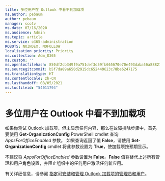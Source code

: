 ```yaml
---
title: 多位用户在 Outlook 中看不到加载项
ms.author: pebaum
author: pebaum
manager: scotv
ms.date: 07/16/2020
ms.audience: Admin
ms.topic: article
ms.service: o365-administration
ROBOTS: NOINDEX, NOFOLLOW
localization_priority: Priority
ms.collection: Adm_O365
ms.custom: ''
ms.openlocfilehash: 850df2cb349f9a751def3d59fb665670e70e493daba56a88821afcef9c48ffa8
ms.sourcegitcommit: b5f7da89a650d2915dc652449623c78be6247175
ms.translationtype: HT
ms.contentlocale: zh-CN
ms.lasthandoff: 08/05/2021
ms.locfileid: "54011794"
---
```

# <a name="multiple-users-not-seeing-add-ins-in-outlook"></a>多位用户在 Outlook 中看不到加载项

如果你测试 Outlook 加载项，但未显示任何内容，那么在故障排除步骤中，首先要使用 **Get-OrganizationConfig** PowerShell cmdlet 查询 _AppsForOfficeEnabled_ 参数。 如果查询返回了值 **False**，请使用 **Set-OrganizationConfig** cmdlet 将此参数设置为 **True**，使加载项按预期显示。

不建议将 _AppsForOfficeEnabled_ 参数设置为 **False**。**False** 值将替代上述所有管理和用户角色设置，并阻止组织中的任何用户激活任何新应用。

有关详细信息，请参阅 [指定可安装和管理 Outlook 加载项的管理员和用户](https://docs.microsoft.com/exchange/clients-and-mobile-in-exchange-online/add-ins-for-outlook/specify-who-can-install-and-manage-add-ins#user-roles)。
